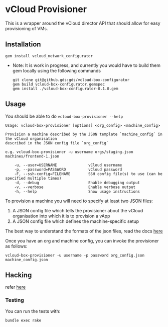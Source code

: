 # vCloud Provisioner

This is a wrapper around the vCloud director API that should allow for easy
provisioning of VMs.

## Installation

    gem install vcloud_network_configurator

* Note: It is work in progress, and currently you would have to build
  them gem locally using the following commands

      git clone git@github.gds:gds/vcloud-box-configurator
      gem build vcloud-box-configurator.gemspec
      gem install ./vcloud-box-configurator-0.1.0.gem

## Usage

You should be able to do `vcloud-box-provisioner --help`

    Usage: vcloud-box-provisioner [options] <org_config> <machine_config>

    Provision a machine described by the JSON template `machine_config` in the vCloud organisation
    described in the JSON config file `org_config`

    e.g. vcloud-box-provisioner -u username orgs/staging.json machines/frontend-1.json

        -u, --user=USERNAME              vCloud username
        -p, --password=PASSWORD          vCloud password
        -F, --ssh-config=FILENAME        SSH config file(s) to use (can be specified multiple times)
        -d, --debug                      Enable debugging output
        -v, --verbose                    Enable verbose output
        -h, --help                       Show usage instructions

To provision a machine you will need to specify at least two JSON files:

  1. A JSON config file which tells the provisioner about the vCloud
     organisation into which it is to provision a vApp
  2. A JSON config file which defines the machine-specific setup

The best way to understand the formats of the json files, read the docs
[here](/docs/json_formats.md)

Once you have an org and machine config, you can invoke the provisioner as
follows:

    vcloud-box-provisioner -u username -p password org_config.json machine_config.json

## Hacking

refer [here](/docs/hacking.md)

### Testing

You can run the tests with:

    bundle exec rake
